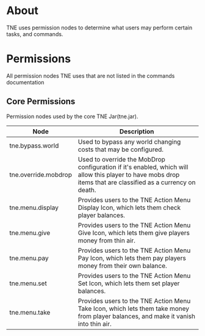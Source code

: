 # About
TNE uses permission nodes to determine what users may perform certain tasks, and commands.

# Permissions
All permission nodes TNE uses that are not listed in the commands documentation

## Core Permissions
Permission nodes used by the core TNE Jar(tne.jar).

| Node                | Description                                                                           |
|---------------------|---------------------------------------------------------------------------------------|
| tne.bypass.world | Used to bypass any world changing costs that may be configured. |
| tne.override.mobdrop | Used to override the MobDrop configuration if it's enabled, which will allow this player to have mobs drop items that are classified as a currency on death. |
| tne.menu.display | Provides users to the TNE Action Menu Display Icon, which lets them check player balances. |
| tne.menu.give | Provides users to the TNE Action Menu Give Icon, which lets them give players money from thin air. |
| tne.menu.pay | Provides users to the TNE Action Menu Pay Icon, which lets them pay players money from their own balance. |
| tne.menu.set | Provides users to the TNE Action Menu Set Icon, which lets them set player balances. |
| tne.menu.take | Provides users to the TNE Action Menu Take Icon, which lets them take money from player balances, and make it vanish into thin air. |
